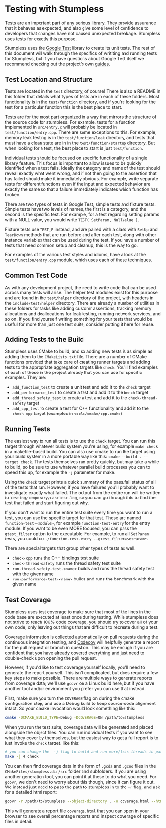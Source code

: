# Testing with Stumpless
Tests are an important part of any serious library. They provide assurance that
it behaves as expected, and also give some level of confidence to developers
that changes have not caused unexpected breakage. Stumpless uses tests for
exactly this purpose.

Stumpless uses the [Google Test](https://github.com/google/googletest) library
to create its unit tests. The rest of this document will walk through the
specifics of writiting and running tests for Stumpless, but if you have
questions about Google Test itself we recommend checking out the project's
own [guides](https://google.github.io/googletest/).


## Test Location and Structure
Tests are located in the `test` directory, of course! There is also a README in
this folder that details what types of tests are in each of these folders. Most
functionality is in the `test/function` directory, and if you're looking for the
test for a particular function this is the best place to start.

Tests are for the most part organized in a way that mirrors the structure of the
source code for stumpless. For example, tests for a function implemented
in `src/entry.c` will probably be located in `test/function/entry.cpp`. There
are some exceptions to this. For example, memory leak testing is in the
`test/function/leak` directory, and tests that must have a clean state are in
in the `test/function/startup` directory. But when looking for a test, the best
place to start is just `test/function`.

Individual tests should be focused on specific functionality of a single library
feature. This focus is important to allow issues to be quickly identified when a
test fails. Ideally the category and name of the test should reveal exactly
what went wrong, and if not then going to the assertion that has failed should
make it immediately obvious. For example, write separate tests for different
functions even if the input and expected behavior are exactly the same so that a
failure immediately indicates which function has broken.

There are two types of tests in Google Test, simple tests and fixture tests.
Simple tests have two levels of names, the first is a category, and the second
is the specific test. For example, for a test regarding setting params with a
NULL value, you would write `TEST( SetParam, NullValue )`.

Fixture tests use `TEST_F` instead, and are paired with a class with `SetUp`
and `TearDown` methods that are run before and after each test, along with
other instance variables that can be used during the test. If you have a number
of tests that need common setup and cleanup, this is the way to go.

For examples of the various test styles and idioms, have a look at the
`test/function/entry.cpp` module, which uses each of these techniques.


## Common Test Code
As with any development project, the need to write code that can be used across
many tests will arise. The helper test modules exist for this purpose and are
found in the `test/helper` directory of the project, with headers in the
`include/test/helper` directory. There are already a number of utilities in
these folders for tasks like adding customr assertions, tracking memory
allocations and deallocations for leak testing, running network services, and
so on. If you find yourself writing something for your tests that would be
useful for more than just one test suite, consider putting it here for reuse.


## Adding Tests to the Build
Stumpless uses CMake to build, and so adding new tests is as simple as adding
them to the `CMakeLists.txt` file. There are a number of CMake functions
provided that take care of creating runner targets and adding tests to the
appropriate aggregation targets like `check`. You'll find examples of each of
these in the project already that you can use for specific examples. They are:
 * `add_function_test` to create a unit test and add it to the `check` target
 * `add_performance_test` to create a test and add it to the `bench` target
 * `add_thread_safety_test` to create a test and add it to the
   `check-thread-safety` target
 * `add_cpp_test` to create a test for C++ functionality and add it to the
   `check-cpp` target (examples in `tools/cmake/cpp.cmake`)


## Running Tests
The easiest way to run all tests is to use the `check` target. You can run this
target through whatever build system you're using, for example `make check` in a
makefile-based build. You can also use cmake to run the target using your build
system in a more portable way like this: `cmake --build . --target check`. The
tests themselves run pretty quickly, but may take a while to build, so be sure
to use whatever parallel build processes you can to speed this up, for example
the `-j` parameter for make.

Using the `check` target prints a quick summary of the pass/fail status of
all of the tests that ran. However, if you have failures you'll probably want to
investigate exactly what failed. The output from the entire run will be written
to `Testing/Temporary/LastTest.log`, so you can go through this to find the test
that failed and start figuring out why.

If you don't want to run the entire test suite every time you want to run a
test, you can use the specific target for that test. These are named
`function-test-<module>`, for example `function-test-entry` for the entry
module. If you want to be even MORE focused, you can pass the `gtest_filter`
option to the executable. For example, to run all `SetParam` tests, you could do
`./function-test-entry --gtest_filter=SetParam*`.

There are special targets that group other types of tests as well.
 * `check-cpp` runs the C++ bindings test suite
 * `check-thread-safety` runs the thread safety test suite
 * `run-thread-safety-test-<name>` builds and runs the thread safety test with
   the given name
 * `run-performance-test-<name>` builds and runs the benchmark with the given
   name


## Test Coverage
Stumpless uses test coverage to make sure that most of the lines in the code
base are executed at least once during testing. While stumpless does not strive
to reach 100% code coverage, you should try to cover all of your own code, only
leaving out things that are difficult to recreate during a test.

Coverage information is collected automatically on pull requests during the
continuous integration testing, and
[Codecov](https://app.codecov.io/gh/goatshriek/stumpless) will helpfully
generate a report for the pull request or branch in question. This may be enough
if you are confident that you have already covered everything and just need to
double-check upon opening the pull request.

However, if you'd like to test coverage yourself locally, you'll need to
generate the report yourself. This isn't complicated, but does require a few key
steps to make possible. There are multiple ways to generate reports from
coverage data; we'll use `gcovr` on a Linux build here, but if you have another
tool and/or environment you prefer you can use that instead.

First, make sure you turn the `COVERAGE` flag on during the cmake configuration
step, and use a Debug build to keep source-code alignment intact. So your cmake
invocation would look something like this:

```sh
cmake -DCMAKE_BUILD_TYPE=Debug -DCOVERAGE=ON /path/to/stumpless
```

When you run the test suite, coverage data will be generated and placed
alongside the object files. You can run individual tests if you want to see what
they cover by themselves, but the easiest way to get a full report is to just
invoke the `check` target, like this:

```sh
# you can change the  -j flag to build and run more/less threads in parallel
make -j 4 check
```

You can then find coverage data in the form of `.gcda` and `.gcno` files in the
`CMakeFiles/stumpless.dir/src` folder and subfolders. If you are using another
generation tool, you can point it at these to do what you need. For `gcovr`, we
don't need to worry about this though, since it can figure it out. We instead
just need to pass the path to stumpless in to the `-r` flag, and ask for a
detailed html report:

```sh
gcovr -r /path/to/stumpless --object-directory . -o coverage.html --html --html-details .
```

This will generate a report file `coverage.html` that you can open in your
browser to see overall percentage reports and inspect coverage of specific files
in detail.
